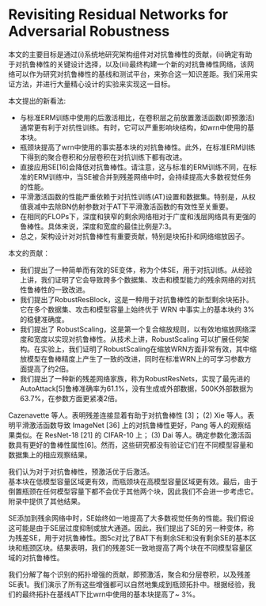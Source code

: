 # Revisiting Residual Networks for Adversarial Robustness


本文的主要目标是通过(i)系统地研究架构组件对对抗鲁棒性的贡献，(ii)确定有助于对抗鲁棒性的关键设计选择，以及(iii)最终构建一个新的对抗鲁棒性网络，该网络可以作为研究对抗鲁棒性的基线和测试平台，来弥合这一知识差距。我们采用实证方法，并进行大量精心设计的实验来实现这一目标。  

本文提出的新看法:  
+ 与标准ERM训练中使用的后激活相比，在卷积层之前放置激活函数(即预激活)通常更有利于对抗性训练。有时，它可以严重影响块结构，如wrn中使用的基本块。  
+ 瓶颈块提高了wrn中使用的事实基本块的对抗鲁棒性。此外，在标准ERM训练下得到的聚合卷积和分层卷积在对抗训练下都有改进。  
+ 直接应用SE[16]会降低对抗鲁棒性。请注意，这与标准的ERM训练不同，在标准的ERM训练中，当SE被合并到残差网络中时，会持续提高大多数视觉任务的性能。  
+ 平滑激活函数的性能严重依赖于对抗性训练(AT)设置和数据集。特别是，从权值衰减中去除BN仿射参数对于AT下平滑激活函数的有效性至关重要。  
+ 在相同的FLOPs下，深度和狭窄的剩余网络相对于广度和浅层网络具有更强的鲁棒性。具体来说，深度和宽度的最佳比例是7:3。  
+ 总之，架构设计对对抗鲁棒性有重要贡献，特别是块拓扑和网络缩放因子。  

本文的贡献：  
+ 我们提出了一种简单而有效的SE变体，称为个体SE，用于对抗训练。从经验上讲，我们证明了它会导致跨多个数据集、攻击和模型能力的残余网络的对抗性鲁棒性的一致改进。  
+ 我们提出了RobustResBlock，这是一种用于对抗鲁棒性的新型剩余块拓扑。它在多个数据集、攻击和模型容量上始终优于 WRN 中事实上的基本块约 3% 的稳健准确度。  
+ 我们提出了 RobustScaling，这是第一个复合缩放规则，以有效地缩放网络深度和宽度以实现对抗鲁棒性。从技术上讲，RobustScaling 可以扩展任何架构。在实验上，我们证明了RobustScaling在缩放WRN方面非常有效，其中缩放模型在鲁棒精度上产生了一致的改进，同时在标准WRN上的可学习参数方面提高了约2倍。  
+ 我们提出了一种新的残差网络家族，称为RobustResNets，实现了最先进的AutoAttack[5]鲁棒准确率为61.1%，没有生成或外部数据，500K外部数据为63.7%，在参数方面更紧凑2倍。  

Cazenavette 等人。表明残差连接显着有助于对抗鲁棒性 [3]； (2) Xie 等人。表明平滑激活函数导致 ImageNet [36] 上的对抗鲁棒性更好，Pang 等人的观察结果类似。在 ResNet-18 [21] 的 CIFAR-10 上； (3) Dai 等人。确定参数化激活函数具有更好的鲁棒性属性[6]。然而，这些研究都没有验证它们在不同模型容量和数据集上的相应观察结果。  

我们认为对于对抗鲁棒性，预激活优于后激活。  
基本块在低模型容量区域更有效，而瓶颈块在高模型容量区域更有效。最后，由于倒置瓶颈在任何模型容量下都不会优于其他两个块，因此我们不会进一步考虑它。附录中提供了其他结果。   

SE添加到残余网络中时，SE始终如一地提高了大多数视觉任务的性能。我们假设这可能是由于SE层过度抑制或放大通道。因此，我们提出了SE的另一种变体，称为残差SE，用于对抗鲁棒性。图5c对比了BAT下有剩余SE和没有剩余SE的基本区块和瓶颈区块。结果表明，我们的残差SE一致地提高了两个块在不同模型容量区域的对抗鲁棒性。  

我们分解了每个识别的拓扑增强的贡献，即预激活，聚合和分层卷积，以及残差SE表1。我们演示了所有这些增强都可以自然地集成到瓶颈拓扑中。根据经验，我们的最终拓扑在基线AT下比wrn中使用的基本块提高了~ 3%。   

